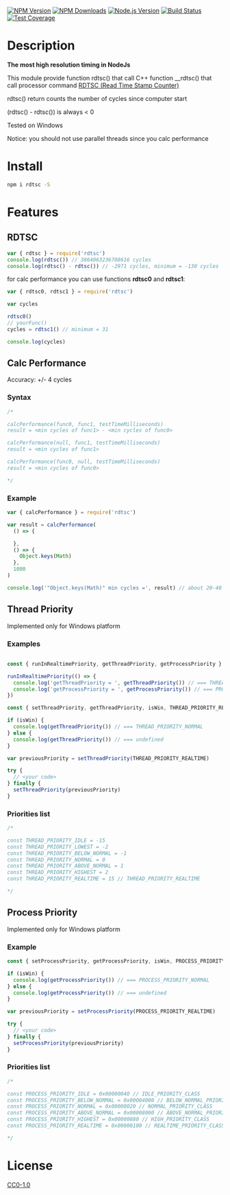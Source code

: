 [![NPM Version][npm-image]][npm-url]
[![NPM Downloads][downloads-image]][downloads-url]
[![Node.js Version][node-version-image]][node-version-url]
[![Build Status][travis-image]][travis-url]
[![Test Coverage][coveralls-image]][coveralls-url]

# Description

**The most high resolution timing in NodeJs**

This module provide function rdtsc() that call C++ function __rdtsc() that call processor command [RDTSC (Read Time Stamp Counter)](https://en.wikipedia.org/wiki/Time_Stamp_Counter)

rdtsc() return counts the number of cycles since computer start

(rdtsc() - rdtsc()) is always < 0

Tested on Windows

Notice: you should not use parallel threads since you calc performance

# Install

```bash
npm i rdtsc -S
```
# Features

## RDTSC

```js
var { rdtsc } = require('rdtsc')
console.log(rdtsc()) // 3864063236708616 cycles
console.log(rdtsc() - rdtsc()) // -2971 cycles, minimum = -130 cycles
```
for calc performance you can use functions **rdtsc0** and **rdtsc1**:

```js
var { rdtsc0, rdtsc1 } = require('rdtsc')

var cycles

rdtsc0()
// yourFunc()
cycles = rdtsc1() // minimum = 31

console.log(cycles)

```

## Calc Performance

Accuracy: +/- 4 cycles

### Syntax
```js
/*

calcPerformance(func0, func1, testTimeMilliseconds)
result = <min cycles of func1> - <min cycles of func0>

calcPerformance(null, func1, testTimeMilliseconds)
result = <min cycles of func1>

calcPerformance(func0, null, testTimeMilliseconds)
result = <min cycles of func0>

*/
```

### Example
```js
var { calcPerformance } = require('rdtsc')

var result = calcPerformance(
  () => {

  },
  () => {
    Object.keys(Math)
  },
  1000
)

console.log('"Object.keys(Math)" min cycles =', result) // about 20-40 cycles
```

## Thread Priority

Implemented only for Windows platform

### Examples

```js

const { runInRealtimePriority, getThreadPriority, getProcessPriority } = require('rdtsc')

runInRealtimePriority(() => {
  console.log('getThreadPriority = ', getThreadPriority()) // === THREAD_PRIORITY_REALTIME
  console.log('getProcessPriority = ', getProcessPriority()) // === PROCESS_PRIORITY_REALTIME
})

```


```js
const { setThreadPriority, getThreadPriority, isWin, THREAD_PRIORITY_REALTIME } = require('rdtsc')

if (isWin) {
  console.log(getThreadPriority()) // === THREAD_PRIORITY_NORMAL
} else {
  console.log(getThreadPriority()) // === undefined
}

var previousPriority = setThreadPriority(THREAD_PRIORITY_REALTIME)

try {
  // <your code>
} finally {
  setThreadPriority(previousPriority)
}
```

### Priorities list
```js
/*

const THREAD_PRIORITY_IDLE = -15
const THREAD_PRIORITY_LOWEST = -2
const THREAD_PRIORITY_BELOW_NORMAL = -1
const THREAD_PRIORITY_NORMAL = 0
const THREAD_PRIORITY_ABOVE_NORMAL = 1
const THREAD_PRIORITY_HIGHEST = 2
const THREAD_PRIORITY_REALTIME = 15 // THREAD_PRIORITY_REALTIME

*/
```

## Process Priority

Implemented only for Windows platform

### Example

```js
const { setProcessPriority, getProcessPriority, isWin, PROCESS_PRIORITY_REALTIME } = require('rdtsc')

if (isWin) {
  console.log(getProcessPriority()) // === PROCESS_PRIORITY_NORMAL
} else {
  console.log(getProcessPriority()) // === undefined
}

var previousPriority = setProcessPriority(PROCESS_PRIORITY_REALTIME)

try {
  // <your code>
} finally {
  setProcessPriority(previousPriority)
}
```

### Priorities list
```js
/*

const PROCESS_PRIORITY_IDLE = 0x00000040 // IDLE_PRIORITY_CLASS
const PROCESS_PRIORITY_BELOW_NORMAL = 0x00004000 // BELOW_NORMAL_PRIORITY_CLASS
const PROCESS_PRIORITY_NORMAL = 0x00000020 // NORMAL_PRIORITY_CLASS
const PROCESS_PRIORITY_ABOVE_NORMAL = 0x00008000 // ABOVE_NORMAL_PRIORITY_CLASS
const PROCESS_PRIORITY_HIGHEST = 0x00000080 // HIGH_PRIORITY_CLASS
const PROCESS_PRIORITY_REALTIME = 0x00000100 // REALTIME_PRIORITY_CLASS

*/
```

# License

[CC0-1.0](LICENSE)

[npm-image]: https://img.shields.io/npm/v/rdtsc.svg
[npm-url]: https://npmjs.org/package/rdtsc
[node-version-image]: https://img.shields.io/node/v/rdtsc.svg
[node-version-url]: https://nodejs.org/en/download/
[travis-image]: https://travis-ci.org/NikolayMakhonin/nodejs-rdtsc.svg?branch=master
[travis-url]: https://travis-ci.org/NikolayMakhonin/nodejs-rdtsc
[coveralls-image]: https://coveralls.io/repos/github/NikolayMakhonin/nodejs-rdtsc/badge.svg?branch=master
[coveralls-url]: https://coveralls.io/github/NikolayMakhonin/nodejs-rdtsc?branch=master
[downloads-image]: https://img.shields.io/npm/dm/rdtsc.svg
[downloads-url]: https://npmjs.org/package/rdtsc